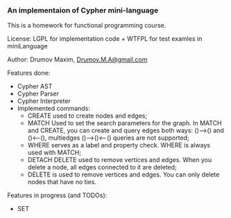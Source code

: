 ### An implementaion of Cypher mini-language

This is a homework for functional programming course.

License: LGPL for implementation code + WTFPL for test examles in miniLanguage

Author: Drumov Maxim, Drumov.M.A@gmail.com

Features done:

- Cypher AST
- Cypher Parser  
- Cypher Interpreter 
- Implemented commands:
  - CREATE used to create nodes and edges;
  - MATCH Used to set the search parameters for the graph. In MATCH and CREATE, you can create and query edges both ways: ()-->() and ()<--(), multiedges ()-->()<--() queries are not supported;
  - WHERE serves as a label and property check. WHERE is always used with MATCH;
  - DETACH DELETE used to remove vertices and edges. When you delete a node, all edges connected to it are deleted;
  - DELETE is used to remove vertices and edges. You can only delete nodes that have no ties.

Features in progress (and TODOs):

- SET

